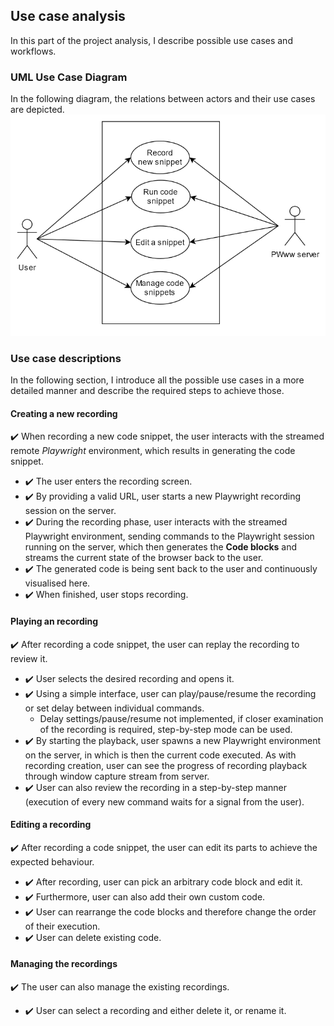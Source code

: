 ## Use case analysis
In this part of the project analysis, I describe possible use cases and workflows.

### UML Use Case Diagram
In the following diagram, the relations between actors and their use cases are depicted.
![UML Use Case Diagram](./umldiagram.png)

### Use case descriptions
In the following section, I introduce all the possible use cases in a more detailed manner and describe the required steps to achieve those. 

#### Creating a new recording
✔️ When recording a new code snippet, the user interacts with the streamed remote *Playwright* environment, which results in generating the code snippet.
- ✔️ The user enters the recording screen.
- ✔️ By providing a valid URL, user starts a new Playwright recording session on the server.
- ✔️ During the recording phase, user interacts with the streamed Playwright environment, sending commands to the Playwright session running on the server, which then generates the **Code blocks** and streams the current state of the browser back to the user.
- ✔️ The generated code is being sent back to the user and continuously visualised here.
- ✔️ When finished, user stops recording.

#### Playing an recording
✔️ After recording a code snippet, the user can replay the recording to review it.
- ✔️ User selects the desired recording and opens it.
- ✔️ Using a simple interface, user can play/pause/resume the recording or set delay between individual commands.
    - Delay settings/pause/resume not implemented, if closer examination of the recording is required, step-by-step mode can be used.
- ✔️ By starting the playback, user spawns a new Playwright environment on the server, in which is then the current code executed. As with recording creation, user can see the progress of recording playback through window capture stream from server.
- ✔️ User can also review the recording in a step-by-step manner (execution of every new command waits for a signal from the user).

#### Editing a recording
✔️ After recording a code snippet, the user can edit its parts to achieve the expected behaviour.
- ✔️ After recording, user can pick an arbitrary code block and edit it.
- ✔️ Furthermore, user can also add their own custom code.
- ✔️ User can rearrange the code blocks and therefore change the order of their execution. 
- ✔️ User can delete existing code.

#### Managing the recordings
✔️ The user can also manage the existing recordings.
- ✔️ User can select a recording and either delete it, or rename it.